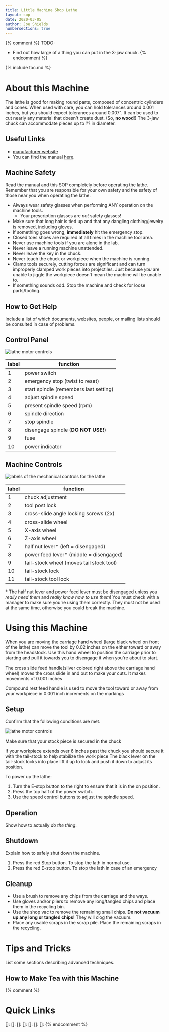```yaml
---
title: Little Machine Shop Lathe
layout: sop
date: 2020-03-05
author: Joe Shields
numbersections: true
---
```


{% comment %}
TODO: 
- Find out how large of a thing you can put in the 3-jaw chuck.
{% endcomment %}

{% include toc.md %}

# About this Machine
The lathe is good for making round parts, composed of concentric cylinders and cones. 
When used with care, you can hold tolerances around 0.001 inches, but you should
expect tolerances around 0.007". 
It can be used to cut nearly any material that doesn't create dust. 
(So, __no wood__!)
The 3-jaw chuck can accommodate pieces up to ?? in diameter.

## Useful Links
- [manufacturer website](https://littlemachineshop.com/products/product_view.php?ProductID=3540)
- You can find the manual [here](3540_Bench_Lathe_Users_Guide.pdf).

## Machine Safety
Read the manual and this SOP completely before operating the lathe.
Remember that you are responsible for your own safety and the safety of those near you when operating the lathe.

- Always wear safety glasses when performing ANY operation on the machine tools. 
    - Your prescription glasses are *not* safety glasses!
- Make sure that long hair is tied up and that any dangling clothing/jewelry is removed, including gloves. 
- If something goes wrong, __immediately__ hit the emergency stop.
- Closed toes shoes are required at all times in the machine tool area. 
- Never use machine tools if you are alone in the lab.
- Never leave a running machine unattended.
- Never leave the key in the chuck.
- Never touch the chuck or workpiece when the machine is running.
- Clamp tools securely, cutting forces are significant and can turn improperly clamped work pieces into projectiles.
Just because *you* are unable to jiggle the workpiece doesn't mean the machine will be unable to.
- If something sounds odd. Stop the machine and check for loose parts/tooling.

## How to Get Help
Include a list of which documents, websites, people, or mailing lists should be consulted in case of problems.

## Control Panel
![lathe motor controls](img/lathe_motor_control.png)

| label | function 
| ----- | --------
|  1 | power switch
|  2 | emergency stop (twist to reset)
|  3 | start spindle (remembers last setting)
|  4 | adjust spindle speed
|  5 | present spindle speed (rpm)
|  6 | spindle direction
|  7 | stop spindle
|  8 | disengage spindle (__DO NOT USE!__)
|  9 | fuse
| 10 | power indicator

## Machine Controls
![labels of the mechanical controls for the lathe](img/latheControls.jpg)

| label | function 
| ----- | --------
|  1 | chuck adjustment
|  2 | tool post lock
|  3 | cross-slide angle locking screws (2x)
|  4 | cross-slide wheel
|  5 | X-axis wheel
|  6 | Z-axis wheel
|  7 | half nut lever\* (left = disengaged)
|  8 | power feed lever\* (middle = disengaged)
|  9 | tail-stock wheel (moves tail stock tool)
| 10 | tail-stock lock
| 11 | tail-stock tool lock

\* The half nut lever and power feed lever must be disengaged unless you *really need them* and *really know how to use them*! You must check with a manager to make sure you're using them correctly. They must not be used at the same time, otherwise you could break the machine. 

# Using this Machine
When you are moving the carriage hand wheel (large black wheel on front of the lathe) can move the tool by 0.02 inches on the either toward or away from the headstock. 
Use this hand wheel to position the carriage prior to starting and pull it towards you to
disengage it when you're about to start.

The cross slide feed handle(silver colored right above the carriage hand wheel) moves the cross slide in and out to make your cuts.
It makes movements of 0.001 inches 

Compound rest feed handle is used to move the tool toward or away from your workpiece in 0.001 inch increments on the markings

## Setup
Confirm that the following conditions are met.


![lathe motor controls](img/lathe_motor_control.png)

Make sure that your stock piece is secured in the chuck 

If your workpiece extends over 6 inches past the chuck you should secure it with the tail-stock to help stabilize the work piece
The black lever on the tail-stock locks into place lift it up to lock and push it down to adjust its position.

To power up the lathe:
  1. Turn the E-stop button to the right to ensure that it is in the on position.
  2. Press the top half of the power switch.
  3. Use the speed control buttons to adjust the spindle speed.

## Operation
Show how to actually *do the thing*.

## Shutdown
Explain how to safely shut down the machine.
  1. Press the red Stop button. To stop the lath in normal use.
  2. Press the red E-stop button. To stop the lath in case of an emergency
  
## Cleanup
- Use a brush to remove any chips from the carriage and the ways.
- Use gloves and/or pliers to remove any long/tangled chips and place them in the recycling bin.
- Use the shop vac to remove the remaining small chips. __Do not vacuum up any long or tangled chips!__ They will clog the vacuum.
- Place any usable scraps in the scrap pile. Place the remaining scraps in the recycling.

# Tips and Tricks
List some sections describing advanced techniques.

## How to Make Tea with this Machine

{% comment %}
# Quick Links
[]: 
[]: 
[]: 
[]: 
[]: 
[]: 
[]: 
{% endcomment %}
